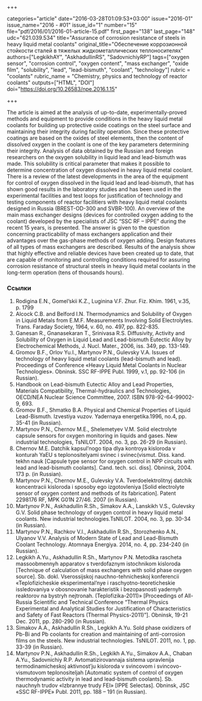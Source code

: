 +++

categories="article"
date="2016-03-28T01:09:53+03:00"
issue="2016-01"
issue_name="2016 - #01"
issue_id="1"
number="15"
file="pdf/2016/01/2016-01-article-15.pdf"
first_page="138"
last_page="148"
udc="621.039.534"
title="Assurance of corrosion resistance of steels in heavy liquid metal coolants"
original_title="Обеспечение коррозионной стойкости сталей в тяжелых жидкометаллических теплоносителях"
authors=["LegkikhAY", "AskhadullinRS", "SadovnichiyRP"]
tags=["oxygen sensor", "corrosion control", "oxygen content", "mass exchanger", "oxide film", "solubility", "lead", "lead-bismuth", "coolant", "technology"]
rubric = "coolants"
rubric_name = "Chemistry, physics and technology of reactor coolants"
outputs=["HTML", "DOI"]
doi="https://doi.org/10.26583/npe.2016.1.15"

+++

The article is aimed at the analysis of up-to-date, experimentally-proved methods and equipment to provide conditions in the heavy liquid metal coolants for building up protective oxide coatings on the steel surface and maintaining their integrity during facility operation. Since these protective coatings are based on the oxides of steel elements, then the content of dissolved oxygen in the coolant is one of the key parameters determining their integrity. Analysis of data obtained by the Russian and foreign researchers on the oxygen solubility in liquid lead and lead-bismuth was made. This solubility is critical parameter that makes it possible to determine concentration of oxygen dissolved in heavy liquid metal coolant. There is a review of the latest developments in the area of the equipment for control of oxygen dissolved in the liquid lead and lead-bismuth, that has shown good results in the laboratory studies and has been used in the experimental facilities and test loops for justification of technology and testing components of reactor facilitiers with heavy liquid metal coolants designed in Russia (BREST-OD-300 and SVBR-100). An overview of the main mass exchanger designs (devices for controlled oxygen adding to the coolant) developed by the specialists of JSC “SSC RF – IPPE” during the recent 15 years, is presented. The answer is given to the question concerning practicability of mass exchangers application and their advantages over the gas-phase methods of oxygen adding. Design features of all types of mass exchangers are described. Results of the analysis show that highly effective and reliable devices have been created up to date, that are capable of monitoring and controlling conditions required for assuring corrosion resistance of structural steels in heavy liquid metal coolants in the long-term operation (tens of thousands hours).

### Ссылки

1. Rodigina E.N., Gomel’skii K.Z., Luginina V.F. Zhur. Fiz. Khim. 1961, v.35, p. 1799
2. Alcock C.B. and Belford I.N. Thermodynamics and Solubility of Oxygen in Liquid Metals from E.M.F. Measurements Involving Solid Electrolytes. Trans. Faraday Society, 1964, v. 60, no. 497, pp. 822-835.
3. Ganesan R., Gnanasekaran T., Srinivasa R.S. Diffusivity, Activity and Solubility of Oxygen in Liquid Lead and Lead-bismuth Eutectic Alloy by Electrochemical Methods, J. Nucl. Mater., 2006, iss. 349, pp. 133-149.
4. Gromov B.F., Orlov Yu.I., Martynov P.N., Gulevsky V.A. Issues of technology of heavy liquid metal coolants (lead-bismuth and lead). Proceedings of Conference «Heavy Liquid Metal Coolants in Nuclear Technologies». Obninsk. SSC RF-IPPE Publ. 1999, v.1, pp. 92-106 (in Russian).
5. Handbook on Lead-bismuth Eutectic Alloy and Lead Properties, Materials Compatibility, Thermal-hydraulics and Technologies, OECD/NEA Nuclear Science Committee, 2007. ISBN 978-92-64-99002-9, 693.
6. Gromov B.F., Shmatko B.A. Physical and Chemical Properties of Liquid Lead-Bismuth. Izvestiya vuzov. Yadernaya energetika.1996, no.4, pp. 35-41 (in Russian).
7. Martynov P.N., Chernov M.E., Shelemetyev V.M. Solid electrolyte capsule sensors for oxygen monitoring in liquids and gases. New industrial technologies, TsNILOT. 2004, no. 3, pp. 26-29 (in Russian).
8. Chernov M.E. Datchik kapsul’nogo tipa dlya kontroya kisloroda v konturah YaEU s teplonositelyami svinec i svinec(vismut. Diss. kand. tekhn nauk [Capsule type sensor for oxygen control in NPP circuits with lead and lead-bismuth coolants]. Cand. tech. sci. diss]. Obninsk, 2004. 173 p. (in Russian).
9. Martynov P.N., Chernov M.E., Gulevsky V.A. Tverdoelektrolitnyj datchik koncentracii kisloroda i sposoby ego izgotovleniya [Solid electrolyte sensor of oxygen content and methods of its fabrication]. Patent 2298176 RF, MPK G01N 27/46. 2007 (in Russian).
10. Martynov P.N., Askhadullin R.Sh., Simakov A.A., Lanskikh V.S., Gulevsky G.V. Solid phase technology of oxygen control in heavy liquid metal coolants. New industrial technologies.TsNILOT. 2004, no. 3, pp. 30-34 (in Russian).
11. Martynov P.N., Rachkov V.I., Askhadullin R.Sh., Storozhenko A.N., Ulyanov V.V. Analysis of Modern State of Lead and Lead-Bismuth Coolant Technology. Atomnaya Energiya. 2014, no. 4, pp. 234-240 (in Russian).
12. Legkikh A.Yu., Askhadullin R.Sh., Martynov P.N. Metodika rascheta massoobmennyh apparatov s tverdofaznym istochnikom kisloroda [Technique of calculation of mass exchangers with solid phase oxygen source]. Sb. dokl. Vserossijskoj nauchno-tehnicheskoj konferencii «Teplofizicheskie eksperimental’nye i raschyotno-teoreticheskie issledovaniya v obosnovanie harakteristik i bezopasnosti yadernyh reaktorov na bystryh nejtronah. (Teplofizika-2011)» [Proceedings of All-Russia Scientific and Technical Conference “Thermal Physics Experimental and Analytical Studies for Justification of Characteristics and Safety of Fast Reactors (Thermal Physics-2011)”]. Obninsk, 19-21 Dec. 2011, pp. 280-290 (in Russian).
13. Simakov A.A., Askhadullin R.Sh., Legkikh A.Yu. Sold phase oxidizers of Pb-Bi and Pb coolants for creation and maintaining of anti-corrosion films on the steels. New industrial technologies. TsNILOT. 2011, no. 1, pp. 33-39 (in Russian).
14. Martynov P.N., Askhadullin R.Sh., Legkikh A.Yu., Simakov A.A., Chaban A.Yu., Sadovnichiy R.P. Avtomatizirovannaja sistema upravlenija termodinamicheskoj aktivnost’ju kisloroda v svincovom i svincovo-vismutovom teplonositeljah [Automatic system of control of oxygen thermodynamic activity in lead and lead-bismuth coolants]. Sb. nauchnyh trudov «Izbrannye trudy FEI» [IPPE Selectas]. Obninsk, JSC «SSC RF-IPPE» Publ. 2011, pp. 188 – 191 (in Russian).